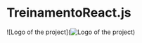 # TreinamentoReact.js

![Logo of the project](![Logo of the project](https://www.google.com/search?tbs=simg:CAQS_1gEJPZyw9rR8RFMa8gELELCMpwgaOgo4CAQSFOQb2DqZA5o87CLAO44Piwq2E4kfGhrpLzwcGlIXDR1yR904Ha1zpzFQeDUUF3SVwyAFMAQMCxCOrv4IGgoKCAgBEgRWXTwbDAsQne3BCRqSAQoWCgNkb3TapYj2AwsKCS9tLzAyN2N0ZwobCghsYW5ndWFnZdqliPYDCwoJL2ovMnNoX3k0ChwKCWdlb21ldHJpY9qliPYDCwoJL2EvNjIwZDVmChsKCHZlcnRpY2Fs2qWI9gMLCgkvYS80aGgzcDAKIAoNc3RhciBvZiBkYXZpZNqliPYDCwoJL20vMDFkczdrDA&sxsrf=ALeKk01y6vol7pWL73ZMw2dsLESxs1vZIQ:1613919396422&q=react+native+heart+animation&tbm=isch&sa=X&ved=2ahUKEwjZ3sainvvuAhVYK7kGHcNqBlgQwg4oAHoECBAQMQ&biw=1242&bih=604#imgrc=bpsxVP1IzEdvwM))
